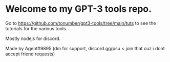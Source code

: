 # Welcome to my GPT-3 tools repo.

Go to https://github.com/tonumber/gpt3-tools/tree/main/tuts to see the tutorials for the various tools.

Mostly nodejs for discord.


Made by Agent#9895 (dm for support, discord.gg/psu < join that cuz i dont accept friend requests)
